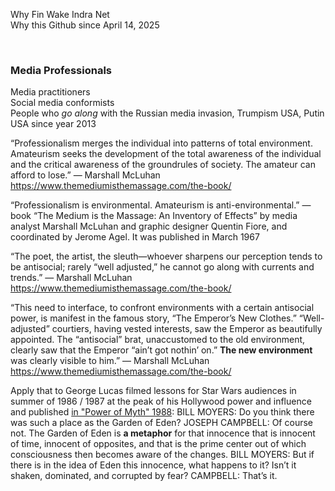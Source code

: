 Why Fin Wake Indra Net    
Why this Github since April 14, 2025   

&nbsp;

### Media Professionals

Media practitioners    
Social media conformists    
People who *go along* with the Russian media invasion, Trumpism USA, Putin USA since year 2013

“Professionalism merges the individual into patterns of total environment. Amateurism seeks the development of the total awareness of the individual and the critical awareness of the groundrules of society. The amateur can afford to lose.”
— Marshall McLuhan https://www.themediumisthemassage.com/the-book/

“Professionalism is environmental. Amateurism is anti-environmental.”
— book “The Medium is the Massage: An Inventory of Effects” by media analyst Marshall McLuhan and graphic designer Quentin Fiore, and coordinated by Jerome Agel. It was published in March 1967

“The poet, the artist, the sleuth—whoever sharpens our perception tends to be antisocial; rarely “well adjusted,” he cannot go along with currents and trends.”
— Marshall McLuhan https://www.themediumisthemassage.com/the-book/

“This need to interface, to confront environments with a certain antisocial power, is manifest in the famous story, “The Emperor’s New Clothes.” “Well-adjusted” courtiers, having vested interests, saw the Emperor as beautifully appointed. The “antisocial” brat, unaccustomed to the old environment, clearly saw that the Emperor “ain’t got nothin’ on.” **The new environment** was clearly visible to him.”
— Marshall McLuhan https://www.themediumisthemassage.com/the-book/

Apply that to George Lucas filmed lessons for Star Wars audiences in summer of 1986 / 1987 at the peak of his Hollywood power and influence and published [in "Power of Myth" 1988](https://billmoyers.com/series/joseph-campbell-and-the-power-of-myth-1988/): BILL MOYERS: Do you think there was such a place as the Garden of Eden?
JOSEPH CAMPBELL: Of course not. The Garden of Eden is **a metaphor** for that innocence that is innocent of time, innocent of opposites, and that is the prime center out of which consciousness then becomes aware of the changes. BILL MOYERS: But if there is in the idea of Eden this innocence, what happens to it? Isn’t it shaken, dominated, and corrupted by fear? CAMPBELL: That’s it.
